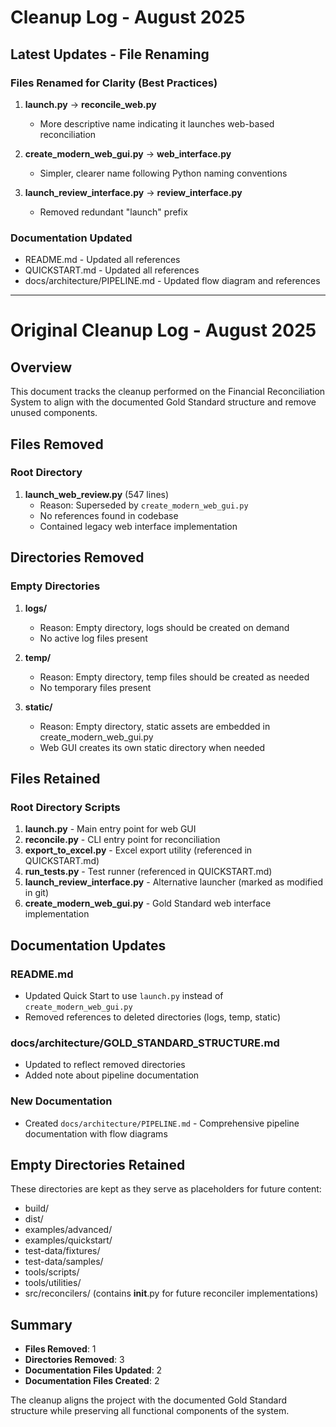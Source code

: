 # Cleanup Log - August 2025

## Latest Updates - File Renaming

### Files Renamed for Clarity (Best Practices)
1. **launch.py** → **reconcile_web.py**
   - More descriptive name indicating it launches web-based reconciliation
   
2. **create_modern_web_gui.py** → **web_interface.py**
   - Simpler, clearer name following Python naming conventions
   
3. **launch_review_interface.py** → **review_interface.py**
   - Removed redundant "launch" prefix

### Documentation Updated
- README.md - Updated all references
- QUICKSTART.md - Updated all references
- docs/architecture/PIPELINE.md - Updated flow diagram and references

---

# Original Cleanup Log - August 2025

## Overview

This document tracks the cleanup performed on the Financial Reconciliation System to align with the documented Gold Standard structure and remove unused components.

## Files Removed

### Root Directory
1. **launch_web_review.py** (547 lines)
   - Reason: Superseded by `create_modern_web_gui.py`
   - No references found in codebase
   - Contained legacy web interface implementation

## Directories Removed

### Empty Directories
1. **logs/**
   - Reason: Empty directory, logs should be created on demand
   - No active log files present

2. **temp/**
   - Reason: Empty directory, temp files should be created as needed
   - No temporary files present

3. **static/**
   - Reason: Empty directory, static assets are embedded in create_modern_web_gui.py
   - Web GUI creates its own static directory when needed

## Files Retained

### Root Directory Scripts
1. **launch.py** - Main entry point for web GUI
2. **reconcile.py** - CLI entry point for reconciliation
3. **export_to_excel.py** - Excel export utility (referenced in QUICKSTART.md)
4. **run_tests.py** - Test runner (referenced in QUICKSTART.md)
5. **launch_review_interface.py** - Alternative launcher (marked as modified in git)
6. **create_modern_web_gui.py** - Gold Standard web interface implementation

## Documentation Updates

### README.md
- Updated Quick Start to use `launch.py` instead of `create_modern_web_gui.py`
- Removed references to deleted directories (logs, temp, static)

### docs/architecture/GOLD_STANDARD_STRUCTURE.md
- Updated to reflect removed directories
- Added note about pipeline documentation

### New Documentation
- Created `docs/architecture/PIPELINE.md` - Comprehensive pipeline documentation with flow diagrams

## Empty Directories Retained

These directories are kept as they serve as placeholders for future content:
- build/
- dist/
- examples/advanced/
- examples/quickstart/
- test-data/fixtures/
- test-data/samples/
- tools/scripts/
- tools/utilities/
- src/reconcilers/ (contains __init__.py for future reconciler implementations)

## Summary

- **Files Removed**: 1
- **Directories Removed**: 3
- **Documentation Files Updated**: 2
- **Documentation Files Created**: 2

The cleanup aligns the project with the documented Gold Standard structure while preserving all functional components of the system.